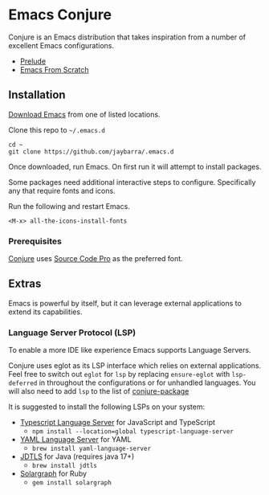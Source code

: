 # Emacs Conjure

Conjure is an Emacs distribution that takes inspiration from a number of excellent Emacs configurations. 

+ [Prelude](https://github.com/bbatsov/prelude)
+ [Emacs From Scratch](https://github.com/daviwil/emacs-from-scratch)

## Installation

[Download Emacs](https://www.gnu.org/software/emacs/download.html) from one of listed locations.

Clone this repo to `~/.emacs.d`

	cd ~
	git clone https://github.com/jaybarra/.emacs.d

Once downloaded, run Emacs. On first run it will attempt to install packages.

Some packages need additional interactive steps to configure. Specifically any that require fonts and icons.

Run the following and restart Emacs.
	
    <M-x> all-the-icons-install-fonts
    
### Prerequisites

[Conjure](./core/conjure-ui.el) uses [Source Code Pro](https://fonts.google.com/specimen/Source+Code+Pro) as the preferred font.


## Extras

Emacs is powerful by itself, but it can leverage external applications to extend its capabilities.

### Language Server Protocol (LSP)

To enable a more IDE like experience Emacs supports Language Servers.

Conjure uses eglot as its LSP interface which relies on external applications.
Feel free to switch out `eglot` for `lsp` by replacing `ensure-eglot` with `lsp-deferred` in throughout the configurations or for unhandled languages. You will also need to add `lsp` to the list of [conjure-package](./core/conjure-packages.el)

It is suggested to install the following LSPs on your system:

* [Typescript Language Server](https://github.com/typescript-language-server/typescript-language-server) for JavaScript and TypeScript
  * `npm install --location=global typescript-language-server`
* [YAML Language Server](https://github.com/redhat-developer/yaml-language-server) for YAML
  * `brew install yaml-language-server`
* [JDTLS](https://github.com/eclipse/eclipse.jdt.ls) for Java (requires java 17+)
  * `brew install jdtls`
* [Solargraph](https://solargraph.org/) for Ruby
  * `gem install solargraph`

